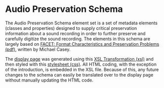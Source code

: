 Audio Preservation Schema
=========================

The Audio Preservation Schema element set is a set of metadata elements (classes and properties) designed to supply critical preservation information about a sound recording in order to further preserve and carefully digitize the sound recording. The elements in this schema are largely based on [FACET: Format Characteristics and Preservation Problems (pdf)](http://www.dlib.indiana.edu/projects/sounddirections/facet/facet_formats.pdf), written by Michael Casey.

The [display page](http://jacobshelby.org/schemas/aps/2014/08/03/apsSchema.html) was generated using this [XSL Transformation (xsl)](./apsSchema_transformation.xsl) and then styled with this [stylesheet (css)](./apsSchema.css). All HTML coding, with the exception of the introduction, is embedded in the XSL file. Because of this, any future changes to the schema can easily be translated over to the display page without manually updating the HTML code.

